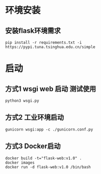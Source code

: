# 环境安装
## 安装flask环境需求
```shell script
pip install -r requirements.txt -i https://pypi.tuna.tsinghua.edu.cn/simple
```

# 启动
## 方式1 wsgi web 启动 测试使用
```shell script
python3 wsgi.py
```


## 方式2 工业环境启动
```shell script
gunicorn wsgi:app -c ./gunicorn.conf.py
```

## 方式3 Docker启动
```shell script
docker build -t="flask-web:v1.0" .
docker images
docker run -d flask-web:v1.0 /bin/bash
```
